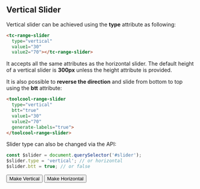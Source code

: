 ## Vertical Slider

<div data-examples="vertical"></div>  

Vertical slider can be achieved using the **type** attribute as following:

```html
<tc-range-slider 
  type="vertical"
  value1="30"
  value2="70"></tc-range-slider>
```
 
<div class="my-12 flex flex-col items-center">
    <tc-range-slider
        type="vertical"
        value1="30"
        value2="70"
        generate-labels="true"></tc-range-slider>
</div>

It accepts all the same attributes as the horizontal slider. The default height of a vertical slider is **300px** unless the height attribute is provided.
 
It is also possible to **reverse the direction** and slide from bottom to top using the **btt** attribute:

```html
<toolcool-range-slider 
  type="vertical" 
  btt="true"
  value1="30"
  value2="70"
  generate-labels="true">
</toolcool-range-slider>
```

<div class="my-12 flex flex-col items-center">
    <tc-range-slider
        type="vertical"
        value1="30"
        value2="70"
        btt="true"
        generate-labels="true"></tc-range-slider>
</div>

Slider type can also be changed via the API:

```js
const $slider = document.querySelector('#slider');
$slider.type = 'vertical'; // or horizontal
$slider.btt = true; // or false
```

<div class="my-12 flex flex-col items-center">
    <tc-range-slider
        id="slider-14"
        theme="glass"
        css-links="/js/index.{% js-hash %}.css"
        value1="30"
        value2="70"
        pointer-width="1.5rem"
        pointer-height="1.5rem"
        generate-labels="true"
        round="0"></tc-range-slider>
    <div class="flex flex-col gap-4 items-center mt-8">
        <button id="vertical-btn" type="button" class="group inline-flex items-center h-9 rounded-full text-sm font-semibold whitespace-nowrap px-3 focus:outline-none focus:ring-2 bg-sky-50 text-sky-600 hover:bg-sky-100 hover:text-sky-700 focus:ring-sky-600 mx-2 justify-center">Make Vertical</button>
        <button id="horizontal-btn" type="button" class="group inline-flex items-center h-9 rounded-full text-sm font-semibold whitespace-nowrap px-3 focus:outline-none focus:ring-2 bg-sky-50 text-sky-600 hover:bg-sky-100 hover:text-sky-700 focus:ring-sky-600 mx-2 justify-center">Make Horizontal</button>
    </div> 
</div>   